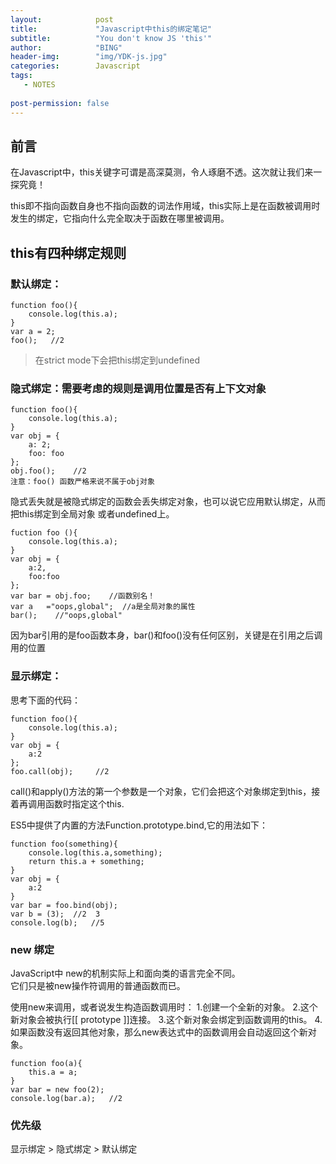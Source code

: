 ```yaml
---
layout:            post
title:             "Javascript中this的绑定笔记"
subtitle:          "You don't know JS 'this'"
author:            "BING"
header-img:        "img/YDK-js.jpg"
categories:        Javascript
tags:
   - NOTES
   
post-permission: false
---
```


## 前言

在Javascript中，this关键字可谓是高深莫测，令人琢磨不透。这次就让我们来一探究竟！  

this即不指向函数自身也不指向函数的词法作用域，this实际上是在函数被调用时发生的绑定，它指向什么完全取决于函数在哪里被调用。

## this有四种绑定规则

### 默认绑定：
```
function foo(){
    console.log(this.a);
}
var a = 2;
foo();   //2
``` 
> 在strict mode下会把this绑定到undefined

### 隐式绑定：需要考虑的规则是调用位置是否有上下文对象
```
function foo(){
    console.log(this.a);
}
var obj = {
    a: 2;
    foo: foo
};
obj.foo();    //2
注意：foo() 函数严格来说不属于obj对象
```
隐式丢失就是被隐式绑定的函数会丢失绑定对象，也可以说它应用默认绑定，从而把this绑定到全局对象
或者undefined上。
```
fuction foo (){
    console.log(this.a);
}
var obj = {
    a:2,
    foo:foo
};
var bar = obj.foo;    //函数别名！
var a   ="oops,global";  //a是全局对象的属性
bar();    //"oops,global"
```  

因为bar引用的是foo函数本身，bar()和foo()没有任何区别，关键是在引用之后调用的位置

### 显示绑定：
思考下面的代码：
```
function foo(){
    console.log(this.a);
}
var obj = {
    a:2
};
foo.call(obj);     //2
```
call()和apply()方法的第一个参数是一个对象，它们会把这个对象绑定到this，接着再调用函数时指定这个this.  

ES5中提供了内置的方法Function.prototype.bind,它的用法如下：
```
function foo(something){
    console.log(this.a,something);
    return this.a + something;
}
var obj = {
    a:2
}
var bar = foo.bind(obj);
var b = (3);  //2  3
console.log(b);   //5
```

### new 绑定

JavaScript中 new的机制实际上和面向类的语言完全不同。  
它们只是被new操作符调用的普通函数而已。  

使用new来调用，或者说发生构造函数调用时：
1.创建一个全新的对象。
2.这个新对象会被执行[[ prototype ]]连接。
3.这个新对象会绑定到函数调用的this。
4.如果函数没有返回其他对象，那么new表达式中的函数调用会自动返回这个新对象。

```
function foo(a){
    this.a = a;
}
var bar = new foo(2);
console.log(bar.a);   //2
```
### 优先级

显示绑定 > 隐式绑定 > 默认绑定





